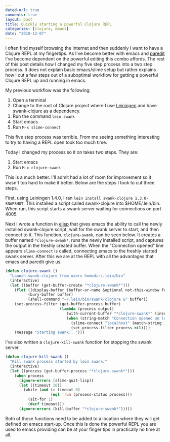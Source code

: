 ```yaml
---
dated-url: true
comments: true
layout: post
title: Quickly starting a powerful Clojure REPL
categories: [clojure, emacs]
date: "2010-12-07"
---
```


I often find myself browsing the Internet and then suddenly I want to have a Clojure REPL at my fingertips. As I've become better with emacs and [paredit](http://www.emacswiki.org/ParEdit) I've become dependent on the powerful editing this combo affords. The rest of this post details how I changed my five step process into a two step process. It does not explain basic emacs/slime setup but rather explains how I cut a few steps out of a suboptimal workflow for getting a powerful Clojure REPL up and running in emacs.

My previous workflow was the following:

1. Open a terminal
2. Change to the root of Clojure project where I use [Leiningen](https://github.com/technomancy/leiningen) and have swank-clojure as a dependency.
3. Run the command `lein swank`
4. Start emacs
5. Run `M-x slime-connect`

This five step process was terrible. From me seeing something interesting to try to having a REPL open took too much time.

Today I changed my process so it on takes two steps. They are:

1. Start emacs
2. Run `M-x clojure-swank`

This is a much better. I'll admit had a lot of room for improvement so it wasn't too hard to make it better. Below are the steps I took to cut three steps.

First, using Leiningen 1.4.0, I ran `lein install swank-clojure 1.3.0-SNAPSHOT`. This installed a script called swank-clojure into $HOME/.lein/bin. When run, this script starts a swank server waiting for connections on port 4005.

Next I wrote a function in [elisp](http://en.wikipedia.org/wiki/Emacs_Lisp) that gives emacs the ability to call the newly installed swank-clojure script, wait for the swank server to start, and then connect to it. This function, `clojure-swank`, can be seen below. It creates a buffer named `*clojure-swank*`, runs the newly installed script, and captures the output in the freshly created buffer. When the "Connection opened" line appears `slime-connect` is called, connecting emacs to the freshly started swank server. After this we are at the REPL with all the advantages that emacs and paredit give us.

```lisp
(defun clojure-swank ()
  "Launch swank-clojure from users homedir/.lein/bin"
  (interactive)
  (let ((buffer (get-buffer-create "*clojure-swank*")))
    (flet ((display-buffer (buffer-or-name &optional not-this-window frame) nil))
          (bury-buffer buffer)
          (shell-command "~/.lein/bin/swank-clojure &" buffer))
    (set-process-filter (get-buffer-process buffer)
                        (lambda (process output)
                           (with-current-buffer "*clojure-swank*" (insert output))
                           (when (string-match "Connection opened on local port +\\([0-9]+\\)" output)
                             (slime-connect "localhost" (match-string 1 output))
                             (set-process-filter process nil))))
    (message "Starting swank.. ")))
```

I've also written a `clojure-kill-swank` function for stopping the swank server.

```lisp
(defun clojure-kill-swank ()
  "Kill swank process started by lein swank."
  (interactive)
  (let ((process (get-buffer-process "*clojure-swank*")))
    (when process
      (ignore-errors (slime-quit-lisp))
      (let ((timeout 10))
        (while (and (> timeout 0)
                    (eql 'run (process-status process)))
          (sit-for 1)
          (decf timeout)))
      (ignore-errors (kill-buffer "*clojure-swank*")))))
```

Both of those functions need to be added to a location where they will get defined on emacs start-up. Once this is done the powerful REPL you are used to emacs providing can be at your finger tips in practically no time at all.
